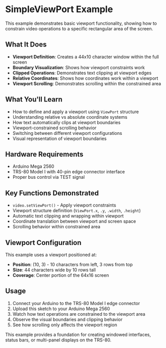 # SimpleViewPort Example

This example demonstrates basic viewport functionality, showing how to constrain video operations to a specific rectangular area of the screen.

## What It Does

- **Viewport Definition**: Creates a 44x10 character window within the full screen
- **Boundary Visualization**: Shows how viewport constraints work
- **Clipped Operations**: Demonstrates text clipping at viewport edges
- **Relative Coordinates**: Shows how coordinates work within a viewport
- **Viewport Scrolling**: Demonstrates scrolling within the constrained area

## What You'll Learn

- How to define and apply a viewport using `ViewPort` structure
- Understanding relative vs absolute coordinate systems
- How text automatically clips at viewport boundaries
- Viewport-constrained scrolling behavior
- Switching between different viewport configurations
- Visual representation of viewport boundaries

## Hardware Requirements

- Arduino Mega 2560
- TRS-80 Model I with 40-pin edge connector interface
- Proper bus control via TEST signal

## Key Functions Demonstrated

- `video.setViewPort()` - Apply viewport constraints
- Viewport structure definition (`ViewPort.x`, `.y`, `.width`, `.height`)
- Automatic text clipping and wrapping within viewport
- Coordinate translation between viewport and screen space
- Scrolling behavior within constrained area

## Viewport Configuration

This example uses a viewport positioned at:

- **Position**: (10, 3) - 10 characters from left, 3 rows from top
- **Size**: 44 characters wide by 10 rows tall
- **Coverage**: Center portion of the 64x16 screen

## Usage

1. Connect your Arduino to the TRS-80 Model I edge connector
2. Upload this sketch to your Arduino Mega 2560
3. Watch how text operations are constrained to the viewport area
4. Observe the visual boundaries and clipping behavior
5. See how scrolling only affects the viewport region

This example provides a foundation for creating windowed interfaces, status bars, or multi-panel displays on the TRS-80.
